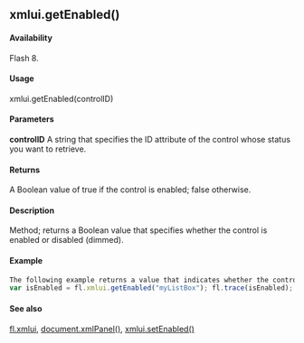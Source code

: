 ## xmlui.getEnabled()

#### Availability

Flash 8.

#### Usage

xmlui.getEnabled(controlID)

#### Parameters

**controlID** A string that specifies the ID attribute of the control whose status you want to retrieve.

#### Returns

A Boolean value of true if the control is enabled; false otherwise.

#### Description

Method; returns a Boolean value that specifies whether the control is enabled or disabled (dimmed).

#### Example

```javascript
The following example returns a value that indicates whether the control with the ID attribute myListBox is enabled:
var isEnabled = fl.xmlui.getEnabled("myListBox"); fl.trace(isEnabled);

```
#### See also

[fl.xmlui](#!AdobeDocs/developers-animatesdk-docs/master/flash_object_(fl)/fl81.md), [document.xmlPanel()](#!AdobeDocs/developers-animatesdk-docs/master/Document_object/docu6198.md), [xmlui.setEnabled()](#!AdobeDocs/developers-animatesdk-docs/master/XMLUI_object/xmlui9.md)
